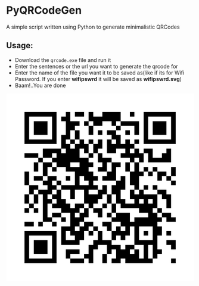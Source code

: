 # PyQRCodeGen
A simple script written using Python to generate minimalistic QRCodes

## Usage:
- Download the ```qrcode.exe``` file and run it
- Enter the sentences or the url you want to generate the qrcode for
- Enter the name of the file you want it to be saved as(like if its for Wifi Password. If you enter **wifipswrd** it will be saved as **wifipswrd.svg**)
- Baam!..You are done

![](/images/demo_qrcode.svg)


